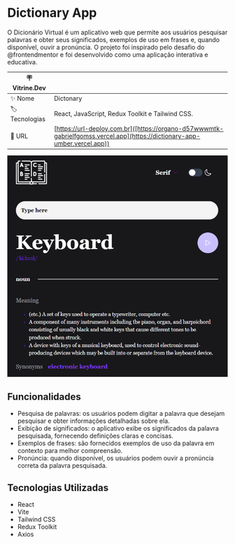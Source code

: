 # Dictionary App

O Dicionário Virtual é um aplicativo web que permite aos usuários pesquisar palavras e obter seus significados, exemplos de uso em frases e, quando disponível, ouvir a pronúncia. O projeto foi inspirado pelo desafio do @frontendmentor e foi desenvolvido como uma aplicação interativa e educativa.

| :placard: Vitrine.Dev |     |
| -------------  | --- |
| :sparkles: Nome        | Dictonary
| :label: Tecnologias | React, JavaScript, Redux Toolkit e Tailwind CSS.
| :rocket: URL         | [https://url-deploy.com.br]([https://organo-d57wwwmtk-gabrielfgomss.vercel.app](https://dictionary-app-umber.vercel.app))

<!-- Inserir imagem com a #vitrinedev ao final do link -->
![](dictionary.png#vitrinedev)

## Funcionalidades

- Pesquisa de palavras: os usuários podem digitar a palavra que desejam pesquisar e obter informações detalhadas sobre ela.
- Exibição de significados: o aplicativo exibe os significados da palavra pesquisada, fornecendo definições claras e concisas.
- Exemplos de frases: são fornecidos exemplos de uso da palavra em contexto para melhor compreensão.
- Pronúncia: quando disponível, os usuários podem ouvir a pronúncia correta da palavra pesquisada.

## Tecnologias Utilizadas

- React
- Vite
- Tailwind CSS
- Redux Toolkit
- Axios
